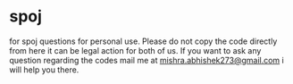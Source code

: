 spoj
====

for spoj questions  for personal use. Please do not copy the code directly from here it can be legal action for both of us.
If you want to ask any question regarding the codes mail me at mishra.abhishek273@gmail.com i will help you there.
